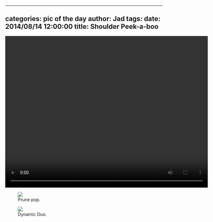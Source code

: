 
---
categories: pic of the day
author: Jad
tags: 
date: 2014/08/14 12:00:00
title: Shoulder Peek-a-boo
---

<video controls style="width: 648px; height: 486px;">
<source src="/img/2014/08/14/shoulder_peek_a_boo.ogg" type="video/ogg" />
<source src="/img/2014/08/14/shoulder_peek_a_boo.mp4" type="video/mp4" />
<source src="/img/2014/08/14/shoulder_peek_a_boo.mov" type="video/mov" />
<em>Sorry, your browser doesn't support HTML5 video.</em>
</video>

<figure>
<img src="/img/2014/08/14/img_20140814151827_medium.jpg" />
<figcaption>Prune pop.</figcaption>
</figure>

<figure>
<img src="/img/2014/08/14/img_20140814140359_medium.jpg" />
<figcaption>Dynamic Duo.</figcaption>
</figure>
